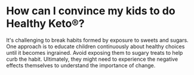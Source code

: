 # How can I convince my kids to do Healthy Keto®?

It's challenging to break habits formed by exposure to sweets and sugars. One approach is to educate children continuously about healthy choices until it becomes ingrained. Avoid exposing them to sugary treats to help curb the habit. Ultimately, they might need to experience the negative effects themselves to understand the importance of change.